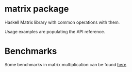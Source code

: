 # matrix package #

Haskell Matrix library with common operations with them.

Usage examples are populating the API reference.

# Benchmarks #

Some benchmarks in matrix multiplication can be found [here](http://deltadiaz.blogspot.com/2013/03/benchmarks-on-matrix-multiplication.html).